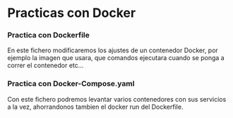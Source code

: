 # Practicas con Docker

### Practica con Dockerfile

En este fichero modificaremos los ajustes de un contenedor Docker, por ejemplo la imagen que usara, que comandos ejecutara
cuando se ponga a correr el contenedor etc...


### Practica con Docker-Compose.yaml

Con este fichero podremos levantar varios contenedores con sus servicios a la vez, ahorrandonos tambien el docker run del 
Dockerfile.